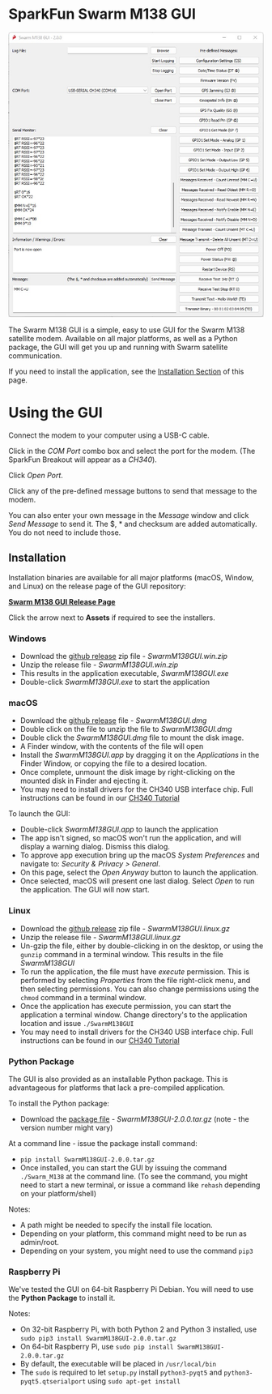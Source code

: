 SparkFun Swarm M138 GUI
========================================

![Swarm M138 GUI](images/GUI_1.jpg)

The Swarm M138 GUI is a simple, easy to use GUI for the Swarm M138 satellite modem. Available on all major platforms, as well as a Python package, the GUI will get you up and running with Swarm satellite communication. 

If you need to install the application, see the [Installation Section](#installation) of this page.

# Using the GUI

Connect the modem to your computer using a USB-C cable.

Click in the *COM Port* combo box and select the port for the modem. (The SparkFun Breakout will appear as a *CH340*).

Click *Open Port*.

Click any of the pre-defined message buttons to send that message to the modem.

You can also enter your own message in the *Message* window and click *Send Message* to send it. The $, * and checksum are added automatically. You do not need to include those.

## Installation

Installation binaries are available for all major platforms (macOS, Window, and Linux) on the release page of the GUI repository:

[**Swarm M138 GUI Release Page**](https://github.com/sparkfun/SparkFun_Swarm_M138_GUI/releases)

Click the arrow next to **Assets** if required to see the installers.

### Windows
* Download the [github release](https://github.com/sparkfun/SparkFun_Swarm_M138_GUI/releases) zip file - *SwarmM138GUI.win.zip*
* Unzip the release file - *SwarmM138GUI.win.zip*
* This results in the application executable, *SwarmM138GUI.exe*
* Double-click *SwarmM138GUI.exe* to start the application

### macOS
* Download the [github release](https://github.com/sparkfun/SparkFun_Swarm_M138_GUI/releases) file - *SwarmM138GUI.dmg*
* Double click on the file to unzip the file to *SwarmM138GUI.dmg*
* Double click the *SwarmM138GUI.dmg* file to mount the disk image. 
* A Finder window, with the contents of the file will open
* Install the *SwarmM138GUI.app* by dragging it on the *Applications* in the Finder Window, or copying the file to a desired location.
* Once complete, unmount the disk image by right-clicking on the mounted disk in Finder and ejecting it.
* You may need to install drivers for the CH340 USB interface chip. Full instructions can be found in our [CH340 Tutorial](https://learn.sparkfun.com/tutorials/how-to-install-ch340-drivers/all#mac-osx)

To launch the GUI:
* Double-click *SwarmM138GUI.app* to launch the application
* The app isn't signed, so macOS won't run the application, and will display a warning dialog. Dismiss this dialog.
* To approve app execution bring up the macOS *System Preferences* and navigate to: *Security & Privacy > General*. 
* On this page, select the *Open Anyway* button to launch the application.
* Once selected, macOS will present one last dialog. Select *Open* to run the application. The GUI will now start.

### Linux
* Download the [github release](https://github.com/sparkfun/SparkFun_Swarm_M138_GUI/releases) zip file - *SwarmM138GUI.linux.gz*
* Unzip the release file - *SwarmM138GUI.linux.gz*
* Un-gzip the file, either by double-clicking in on the desktop, or using the `gunzip` command in a terminal window. This results in the file *SwarmM138GUI* 
* To run the application, the file must have *execute* permission. This is performed by selecting *Properties* from the file right-click menu, and then selecting permissions. You can also change permissions using the `chmod` command in a terminal window.
* Once the application has execute permission, you can start the application a terminal window. Change directory's to the application location and issue `./SwarmM138GUI`
* You may need to install drivers for the CH340 USB interface chip. Full instructions can be found in our [CH340 Tutorial](https://learn.sparkfun.com/tutorials/how-to-install-ch340-drivers/all#linux)

### Python Package
The GUI is also provided as an installable Python package. This is advantageous for platforms that lack a pre-compiled application. 

To install the Python package:
* Download the [package file](https://github.com/sparkfun/SparkFun_Swarm_M138_GUI/releases) - *SwarmM138GUI-2.0.0.tar.gz* (note - the version number might vary)

At a command line - issue the package install command:

* `pip install SwarmM138GUI-2.0.0.tar.gz`
* Once installed, you can start the GUI by issuing the command `./Swarm_M138` at the command line. (To see the command, you might need to start a new terminal, or issue a command like `rehash` depending on your platform/shell)

Notes:
* A path might be needed to specify the install file location.
* Depending on your platform, this command might need to be run as admin/root.
* Depending on your system, you might need to use the command `pip3`

### Raspberry Pi
We've tested the GUI on 64-bit Raspberry Pi Debian. You will need to use the **Python Package** to install it.

Notes:
* On 32-bit Raspberry Pi, with both Python 2 and Python 3 installed, use `sudo pip3 install SwarmM138GUI-2.0.0.tar.gz`
* On 64-bit Raspberry Pi, use `sudo pip install SwarmM138GUI-2.0.0.tar.gz`
* By default, the executable will be placed in `/usr/local/bin`
* The `sudo` is required to let `setup.py` install `python3-pyqt5` and `python3-pyqt5.qtserialport` using `sudo apt-get install`
